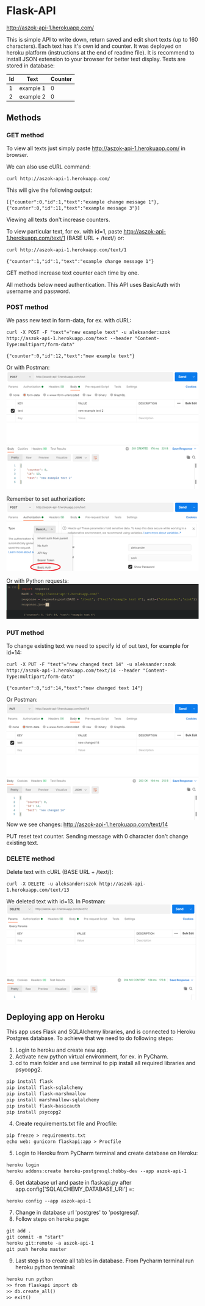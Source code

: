 # Flask-API

http://aszok-api-1.herokuapp.com/

This is simple API to write down, return saved and edit short texts (up to 160 characters). Each text has it's own id and counter.
It was deployed on heroku platform (instructions at the end of readme file).
It is recommend to install JSON extension to your browser for better text display.
Texts are stored in database:

Id | Text      | Counter |
-- |---------- | ------- |
1  | example 1 |    0    |
2  | example 2 |    0    |

## Methods
### GET method

To view all texts just simply paste http://aszok-api-1.herokuapp.com/ in browser.

We can also use cURL command:
```
curl http://aszok-api-1.herokuapp.com/
```
This will give the following output:
```
[{"counter":0,"id":1,"text":"example change message 1"},{"counter":0,"id":11,"text":"example message 3"}]
```
Viewing all texts don't increase counters.

To view particular text, for ex. with id=1, paste http://aszok-api-1.herokuapp.com/text/1 (BASE URL + /text/<id>) or:

```
curl http://aszok-api-1.herokuapp.com/text/1
```
```
{"counter":1,"id":1,"text":"example change message 1"}
```
GET method increase text counter each time by one.

All methods below need authentication. This API uses BasicAuth with username and password. 
### POST method 
We pass new text in form-data, for ex. with cURL:
```
curl -X POST -F "text"="new example text" -u aleksander:szok http://aszok-api-1.herokuapp.com/text --header "Content-Type:multipart/form-data"
```
```
{"counter":0,"id":12,"text":"new example text"}
```
Or with Postman:
![alt text](https://github.com/AleksanderSzok/Flask-API/blob/main/images/postman_post.PNG)
  
Remember to set authorization:
![alt text](https://github.com/AleksanderSzok/Flask-API/blob/main/images/postman_post_auth.PNG)
  
Or with Python requests:
![alt text](https://github.com/AleksanderSzok/Flask-API/blob/main/images/python_post.PNG)
  
### PUT method
  
To change existing text we need to specify id of out text, for example for id=14:
```
curl -X PUT -F "text"="new changed text 14" -u aleksander:szok http://aszok-api-1.herokuapp.com/text/14 --header "Content-Type:multipart/form-data"
```
```
{"counter":0,"id":14,"text":"new changed text 14"}
```
Or Postman:
![alt text](https://github.com/AleksanderSzok/Flask-API/blob/main/images/postman_put.PNG)
Now we see changes: http://aszok-api-1.herokuapp.com/text/14
  
PUT reset text counter. Sending message with 0 character don't change existing text.
  
### DELETE method

Delete text with cURL (BASE URL + /text/<id>):
```
curl -X DELETE -u aleksander:szok http://aszok-api-1.herokuapp.com/text/13
```
We deleted text with id=13. In Postman:
![alt text](https://github.com/AleksanderSzok/Flask-API/blob/main/images/postman_delete.PNG)
  
## Deploying app on Heroku

This app uses Flask and SQLAlchemy libraries, and is connected to Heroku Postgres database. To achieve that we need to do following steps:
1. Login to heroku and create new app.
2. Activate new python virtual environment, for ex. in PyCharm.
3. cd to main folder and use terminal to pip install all required libraries and psycopg2.
```
pip install flask
pip install flask-sqlalchemy
pip install flask-marshmallow
pip install marshmallow-sqlalchemy
pip install flask-basicauth
pip install psycopg2
```
4. Create requirements.txt file and Procfile:
```
pip freeze > requirements.txt
echo web: gunicorn flaskapi:app > Procfile
```
5. Login to Heroku from PyCharm terminal and create database on Heroku:
```
heroku login
heroku addons:create heroku-postgresql:hobby-dev --app aszok-api-1
```
6. Get database url and paste in flaskapi.py after app.config['SQLALCHEMY_DATABASE_URI'] =:
```
heroku config --app aszok-api-1  
```  
7. Change in database url 'postgres' to 'postgresql'.
8. Follow steps on heroku page:
```
git add .
git commit -m "start"
heroku git:remote -a aszok-api-1
git push heroku master
```
9. Last step is to create all tables in database. From Pycharm terminal run heroku python terminal:
```
heroku run python
>> from flaskapi import db
>> db.create_all()
>> exit()
```

